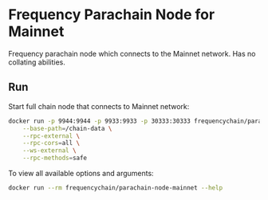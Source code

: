 # Frequency Parachain Node for Mainnet

Frequency parachain node which connects to the Mainnet network.
Has no collating abilities.

## Run

Start full chain node that connects to Mainnet network:

```sh
docker run -p 9944:9944 -p 9933:9933 -p 30333:30333 frequencychain/parachain-node-mainnet \
    --base-path=/chain-data \
    --rpc-external \
    --rpc-cors=all \
    --ws-external \
    --rpc-methods=safe
```

To view all available options and arguments:

```sh
docker run --rm frequencychain/parachain-node-mainnet --help
```
